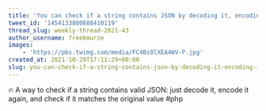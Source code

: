 ```yaml
---
title: 'You can check if a string contains JSON by decoding it, encoding it again, and comparing the value with the original'
tweet_id: '1454133800888410119'
thread_slug: weekly-thread-2021-43
author_username: freekmurze
images:
    - 'https://pbs.twimg.com/media/FC4Bs0lXEA4WV-P.jpg'
created_at: 2021-10-29T17:11:29+00:00
slug: you-can-check-if-a-string-contains-json-by-decoding-it-encoding-it-again-and-comparing-the-value-with-the-original
---
```

🔥 A way to check if a string contains valid JSON: just decode it,  encode it again, and check if it matches the original value
#php